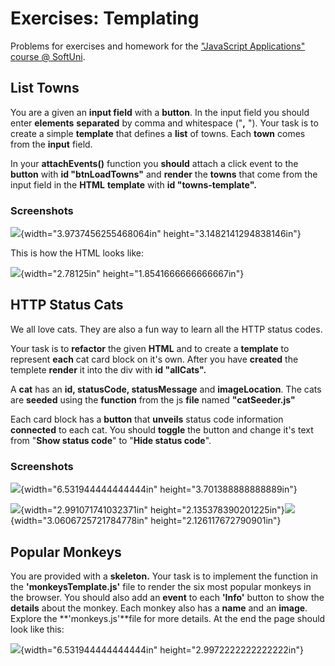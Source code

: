 Exercises: Templating
=====================

Problems for exercises and homework for the [\"JavaScript Applications\"
course @ SoftUni](https://softuni.bg/trainings/2347/js-apps-july-2019).

List Towns
----------

You are a given an **input field** with a **button**. In the input field
you should enter **elements** **separated** by comma and whitespace
(\"**,** \"). Your task is to create a simple **template** that defines
a **list** of towns. Each **town** comes from the **input** field.

In your **attachEvents()** function you **should** attach a click event
to the **button** with **id \"btnLoadTowns\"** and **render** the
**towns** that come from the input field in the **HTML** **template**
with **id \"towns-template\".**

### Screenshots 

![](media/image1.png){width="3.9737456255468064in"
height="3.1482141294838146in"}

This is how the HTML looks like:

![](media/image2.png){width="2.78125in" height="1.8541666666666667in"}

HTTP Status Cats
----------------

We all love cats. They are also a fun way to learn all the HTTP status
codes.

Your task is to **refactor** the given **HTML** and to create a
**template** to represent **each** cat card block on it\'s own. After
you have **created** the templete **render** it into the div with **id
\"allCats\".**

A **cat** has an **id, statusCode, statusMessage** and
**imageLocation**. The cats are **seeded** using the **function** from
the js **file** named **\"catSeeder.js\"**

Each card block has a **button** that **unveils** status code
information **connected** to each cat. You should **toggle** the button
and change it\'s text from \"**Show status code**\" to \"**Hide status
code**\".

### Screenshots 

![](media/image3.png){width="6.531944444444444in"
height="3.701388888888889in"}

![](media/image4.png){width="2.991071741032371in"
height="2.135378390201225in"}![](media/image5.png){width="3.0606725721784778in"
height="2.126117672790901in"}

Popular Monkeys
---------------

You are provided with a **skeleton.** Your task is to implement the
function in the **\'monkeysTemplate.js\'** file to render the six most
popular monkeys in the browser. You should also add an **event** to each
**\'Info\'** button to show the **details** about the monkey. Each
monkey also has a **name** and an **image**. Explore the
**\'monkeys.js\'**file for more details. At the end the page should look
like this:

![](media/image6.png){width="6.531944444444444in"
height="2.9972222222222222in"}
